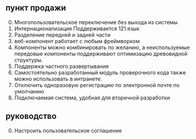 ## пункт продажи

0. Многопользовательское переключение без выхода из системы
1. Интернационализация Поддерживается 121 язык
2. Разделение передней и задней части
3. веб-компонент работает с любым фреймворком
4. Компоненты можно комбинировать по желанию, а неиспользуемые передовые компоненты поддерживают оптимизацию древовидной структуры.
5. Поддержка частного развертывания
6. Самостоятельно разработанный модуль проверочного кода также можно использовать в интранете.
7. Отключить одноразовую регистрацию по электронной почте по умолчанию
8. Подключаемая система, удобная для вторичной разработки

## руководство

0. Настроить пользовательское соглашение